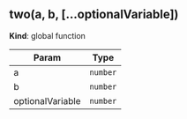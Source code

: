 <a name="two"></a>
## two(a, b, [...optionalVariable])
**Kind**: global function  

| Param            | Type     |
| ---------------- | -------- |
| a                | `number` |
| b                | `number` |
| optionalVariable | `number` |


